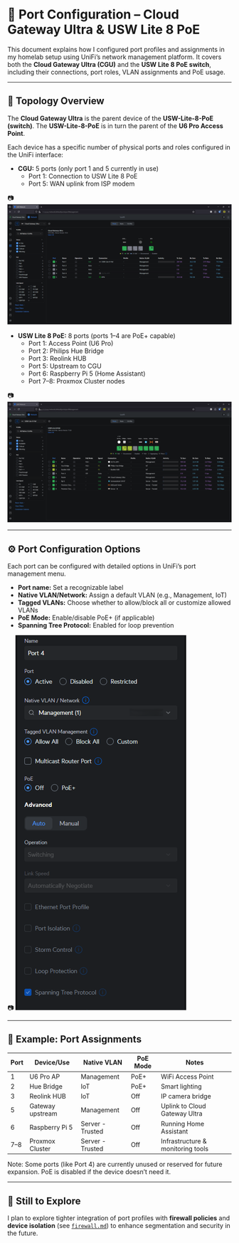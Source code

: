 # 🔌 Port Configuration – Cloud Gateway Ultra & USW Lite 8 PoE

This document explains how I configured port profiles and assignments in my homelab setup using UniFi’s network management platform. It covers both the **Cloud Gateway Ultra (CGU)** and the **USW Lite 8 PoE switch**, including their connections, port roles, VLAN assignments and PoE usage.

---

## 🧩 Topology Overview

The **Cloud Gateway Ultra** is the parent device of the **USW-Lite-8-PoE (switch)**. The **USW-Lite-8-PoE** is in turn the parent of the **U6 Pro Access Point**.

Each device has a specific number of physical ports and roles configured in the UniFi interface:

- **CGU:** 5 ports (only port 1 and 5 currently in use)
  - Port 1: Connection to USW Lite 8 PoE
  - Port 5: WAN uplink from ISP modem

 📷 ![Port overview – CGU](./images/ports-CGU.png)

- **USW Lite 8 PoE:** 8 ports (ports 1–4 are PoE+ capable)
  - Port 1: Access Point (U6 Pro)
  - Port 2: Philips Hue Bridge
  - Port 3: Reolink HUB
  - Port 5: Upstream to CGU
  - Port 6: Raspberry Pi 5 (Home Assistant)
  - Port 7–8: Proxmox Cluster nodes
  
📷 ![Port overview – USW](./images/ports-USW.png)

---

## ⚙️ Port Configuration Options

Each port can be configured with detailed options in UniFi’s port management menu.

- **Port name:** Set a recognizable label
- **Native VLAN/Network:** Assign a default VLAN (e.g., Management, IoT)
- **Tagged VLANs:** Choose whether to allow/block all or customize allowed VLANs
- **PoE Mode:** Enable/disable PoE+ (if applicable)
- **Spanning Tree Protocol:** Enabled for loop prevention

📷 ![Port settings example](./images/ports-config.png)

---

## 🔌 Example: Port Assignments

| Port | Device/Use         | Native VLAN      | PoE Mode | Notes                             |
|------|---------------------|------------------|----------|------------------------------------|
| 1    | U6 Pro AP           | Management       | PoE+     | WiFi Access Point                  |
| 2    | Hue Bridge          | IoT              | PoE+     | Smart lighting                     |
| 3    | Reolink HUB         | IoT              | Off      | IP camera bridge                   |
| 5    | Gateway upstream    | Management       | Off      | Uplink to Cloud Gateway Ultra      |
| 6    | Raspberry Pi 5      | Server - Trusted | Off      | Running Home Assistant             |
| 7–8  | Proxmox Cluster     | Server - Trusted | Off      | Infrastructure & monitoring tools  |

Note: Some ports (like Port 4) are currently unused or reserved for future expansion. PoE is disabled if the device doesn’t need it.

---

## 🧪 Still to Explore

I plan to explore tighter integration of port profiles with **firewall policies** and **device isolation** (see [`firewall.md`](./firewall.md)) to enhance segmentation and security in the future.

